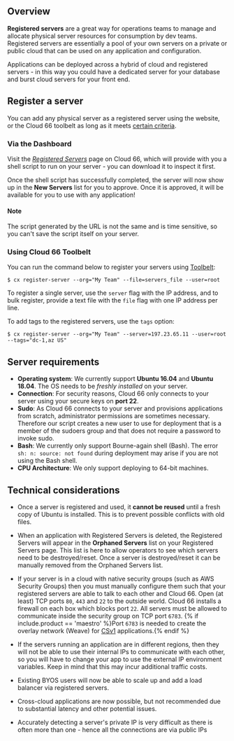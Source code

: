 ## Overview

**Registered servers** are a great way for operations teams to manage and allocate physical server resources for consumption by dev teams. Registered servers are essentially a pool of your own servers on a private or public cloud that can be used on any application and configuration. 

Applications can be deployed across a hybrid of cloud and registered servers - in this way you could have a dedicated server for your database and burst cloud servers for your front end.

## Register a server

You can add any physical server as a registered server using the website, or the Cloud 66 toolbelt as long as it meets [certain criteria](#server-requirements).

### Via the Dashboard

Visit the [_Registered Servers_](https://app.cloud66.com/registered_servers) page on Cloud 66, which will provide with you a shell script to run on your server - you can download it to inspect it first.

Once the shell script has successfully completed, the server will now show up in the **New Servers** list for you to approve. Once it is approved, it will be available for you to use with any application!


#### Note
<div class="notice"><p>The script generated by the URL is not the same and is time sensitive, so you can't save the script itself on your server.</p></div>


### Using Cloud 66 Toolbelt

You can run the command below to register your servers using [Toolbelt](/{{page.collection}}/quickstarts/using-cloud66-toolbelt.html):

```
$ cx register-server --org="My Team" --file=servers_file --user=root

```

To register a single server, use the `server` flag with the IP address, and to bulk register, provide a text file with the `file` flag with one IP address per line.

To add tags to the registered servers, use the `tags` option:

```
$ cx register-server --org="My Team" --server=197.23.65.11 --user=root --tags="dc-1,az US"

```

## Server requirements

- **Operating system**: We currently support **Ubuntu 16.04** and **Ubuntu 18.04**. The OS needs to be *freshly installed* on your server.
- **Connection**: For security reasons, Cloud 66 only connects to your server using your secure keys on **port 22**.
- **Sudo**: As Cloud 66 connects to your server and provisions applications from scratch, administrator permissions are sometimes necessary. Therefore our script creates a new user to use for deployment that is a member of the sudoers group and that does not require a password to invoke sudo.
- **Bash**: We currently only support Bourne-again shell (Bash). The error `sh: n: source: not found` during deployment may arise if you are not using the Bash shell.
- **CPU Architecture**: We only support deploying to 64-bit machines.


## Technical considerations

- Once a server is registered and used, it **cannot be reused** until a fresh copy of Ubuntu is installed. This is to prevent possible conflicts with old files. 

- When an application with Registered Servers is deleted, the Registered Servers will appear in the **Orphaned Servers** list on your Registered Servers page. This list is here to allow operators to see which servers need to be destroyed/reset. Once a server is destroyed/reset it can be manually removed from the Orphaned Servers list.

- If your server is in a cloud with native security groups (such as AWS Security Groups) then you must manually configure them such that your registered servers are able to talk to each other and Cloud 66. Open (at least) TCP ports `80`, `443` and `22` to the outside world. Cloud 66 installs a firewall on each box which blocks port `22`. All servers must be allowed to communicate inside the security group on TCP port `6783`. {% if include.product == 'maestro' %}Port `6783` is needed to create the overlay network (Weave) for [CSv1](/maestro/the-basics/about-maestro.html#version-1-vs-version-2) applications.{% endif %} 

- If the servers running an application are in different regions, then they will not be able to use their internal IPs to communicate with each other, so you will have to change your app to use the external IP environment variables. Keep in mind that this may incur additional traffic costs.

- Existing BYOS users will now be able to scale up and add a load balancer via registered servers.

- Cross-cloud applications are now possible, but not recommended due to substantial latency and other potential issues.

- Accurately detecting a server's private IP is very difficult as there is often more than one - hence all the connections are via public IPs
